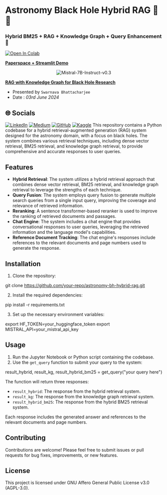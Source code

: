 # Astronomy Black Hole Hybrid RAG 💫🚀
### Hybrid BM25 + RAG + Knowledge Graph + Query Enhancement 🚀
[![Open In Colab](https://colab.research.google.com/assets/colab-badge.svg)](https://colab.research.google.com/drive/1zSwqQ7pJWBTLGS3cXnU4Per4lhyXRxUt?usp=sharing)

**[Paperspace + Streamlit Demo](https://db34b195336b84d4f89bcb5d8d266cc17.clg07azjl.paperspacegradient.com/)**

<p align="center">
  <img src="https://www.stardog.com/img/hiw/based-on-graph.gif?_cchid=e3e923b72d9d7382a58a565ad431ae46" alt="Mistral-7B-Instruct-v0.3">
</p>

**[RAG with Knowledge Graph for Black Hole Research](https://github.com/Iam-007Swarna/AiPlanet_FullStack_assignment)**
* Presented by `Swarnava Bhattacharjee` 
* Date : *03rd June 2024*

## 🌐 Socials
[![LinkedIn](https://img.shields.io/badge/LinkedIn-%230077B5.svg?logo=linkedin&logoColor=white)](https://linkedin.com/in/swarnavab) [![Medium](https://img.shields.io/badge/Medium-12100E?logo=medium&logoColor=white)](https://medium.com/@iamswarnava) [![GitHub](https://img.shields.io/badge/GitHub-100000?logo=github&logoColor=white)](https://github.com/Iam-007Swarna) [![Kaggle](https://img.shields.io/badge/Kaggle-20BEFF?logo=kaggle&logoColor=white)](https://www.kaggle.com/swarnava007)
This repository contains a Python codebase for a hybrid retrieval-augmented generation (RAG) system designed for the astronomy domain, with a focus on black holes. The system combines various retrieval techniques, including dense vector retrieval, BM25 retrieval, and knowledge graph retrieval, to provide comprehensive and accurate responses to user queries.

## Features

- **Hybrid Retrieval**: The system utilizes a hybrid retrieval approach that combines dense vector retrieval, BM25 retrieval, and knowledge graph retrieval to leverage the strengths of each technique.
- **Query Fusion**: The system employs query fusion to generate multiple search queries from a single input query, improving the coverage and relevance of retrieved information.
- **Reranking**: A sentence transformer-based reranker is used to improve the ranking of retrieved documents and passages.
- **Chat Engine**: The system includes a chat engine that provides conversational responses to user queries, leveraging the retrieved information and the language model's capabilities.
- **Reference Document Tracking**: The chat engine's responses include references to the relevant documents and page numbers used to generate the response.

## Installation

1. Clone the repository:


git clone https://github.com/your-repo/astronomy-bh-hybrid-rag.git


2. Install the required dependencies:


pip install -r requirements.txt


3. Set up the necessary environment variables:


export HF_TOKEN=your_huggingface_token
export MISTRAL_API=your_mistral_api_key


## Usage

1. Run the Jupyter Notebook or Python script containing the codebase.
2. Use the `get_query` function to submit your query to the system:


result_hybrid, result_kg, result_hybrid_bm25 = get_query("your query here")


The function will return three responses:
- `result_hybrid`: The response from the hybrid retrieval system.
- `result_kg`: The response from the knowledge graph retrieval system.
- `result_hybrid_bm25`: The response from the hybrid BM25 retrieval system.

Each response includes the generated answer and references to the relevant documents and page numbers.

## Contributing

Contributions are welcome! Please feel free to submit issues or pull requests for bug fixes, improvements, or new features.

## License

This project is licensed under GNU Affero General Public License v3.0 (AGPL-3.0).
